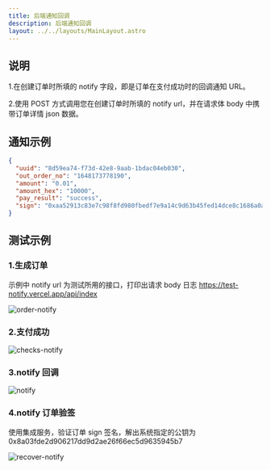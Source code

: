 ```yaml
---
title: 后端通知回调
description: 后端通知回调
layout: ../../layouts/MainLayout.astro
---
```


## 说明

1.在创建订单时所填的 notify 字段，即是订单在支付成功时的回调通知 URL。

2.使用 POST 方式调用您在创建订单时所填的 notify url，并在请求体 body 中携带订单详情 json 数据。

## 通知示例

```json
{
  "uuid": "8d59ea74-f73d-42e8-9aab-1bdac04eb030",
  "out_order_no": "1648173778190",
  "amount": "0.01",
  "amount_hex": "10000",
  "pay_result": "success",
  "sign": "0xaa52913c83e7c98f8fd980fbedf7e9a14c9d63b45fed14dce8c1686a0ae8e3424e3c7f0a6dee2d3c27a11676f938e74266b6f9f7ff9faabe85e6612ae6407ca01c"
}
```


## 测试示例

### 1.生成订单

示例中 notify url 为测试所用的接口，打印出请求 body 日志
https://test-notify.vercel.app/api/index

![order-notify](/order-notify.png)

### 2.支付成功

![checks-notify](/checks-notify.png)

### 3.notify 回调

![notify](/notify.png)

### 4.notify 订单验签

使用集成服务，验证订单 sign 签名，解出系统指定的公钥为 0x8a03fde2d906217dd9d2ae26f66ec5d9635945b7

![recover-notify](/recover-notify.png)
